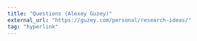 ```yaml
---
title: "Questions (Alexey Guzey)"
external_url: "https://guzey.com/personal/research-ideas/"
tag: "hyperlink"
---
```

